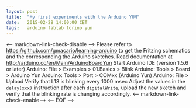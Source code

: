 ```yaml
---
layout: post
title:  "My first experiments with the Arduino YUN"
date:   2015-02-28 14:00:00 CET
tags:   arduino fablab torino yun
---
```

<-- markdown-link-check-disable -->
Please refer to <https://github.com/gmacario/learning-arduino>
to get the Fritzing schematics and the corresponding the Arduino sketches.
Read documentation at <http://arduino.cc/en/Main/ArduinoBoardYun>
Start Arduino IDE (version 1.5.6 or later)
Arduino: File > Examples > 01.Basics > Blink
Arduino: Tools > Board > Arduino Yun
Arduino: Tools > Port > COMxx (Arduino Yun)
Arduino: File > Upload
Verify that L13 is blinking every 1000 msec
Adjust the values in the `delay(xxx)` instruction after each
`digitalWrite`, upload the new sketch and verify that the blinking rate
is changing accordingly.
<-- markdown-link-check-enable-->
<-- EOF -->
